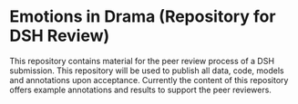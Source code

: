 # Emotions in Drama (Repository for DSH Review)

This repository contains material for the peer review process of a DSH submission. This repository will be used to publish all data, code, models and annotations upon acceptance. Currently the content of this repository offers example annotations and results to support the peer reviewers.
